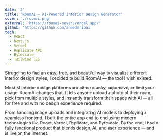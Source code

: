 ```yaml
---
date: '3'
title: 'RoomAI — AI-Powered Interior Design Generator'
cover: './roomai.png'
external: 'https://roomai-seven.vercel.app/'
github: 'https://github.com/ahmedmribai'
tech:
  - React
  - Next.js
  - Vercel
  - Replicate API
  - Bytescale
  - Tailwind CSS
---
```


Struggling to find an easy, free, and beautiful way to visualize different interior design styles, I decided to build RoomAI — the tool I wish existed.

Most AI interior design platforms are either clunky, expensive, or limit your usage. RoomAI changes that. It lets anyone upload a photo of their room, pick from multiple styles, and instantly transform their space with AI — all for free and with no design experience required.

From handling image uploads and integrating AI models to deploying a seamless frontend, I built the entire app end to end using modern technologies like React, Vercel, Replicate, and Bytescale. By the end, I had a fully functional product that blends design, AI, and user experience — and is live on the internet.
